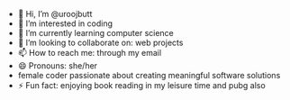 - 👋 Hi, I’m @uroojbutt
- 👀 I’m interested in coding 
- 🌱 I’m currently learning computer science
- 💞️ I’m looking to collaborate on: web projects
- 📫 How to reach me: through my email
- 😄 Pronouns: she/her
- female coder passionate about creating meaningful software solutions
- ⚡ Fun fact: enjoying book reading in my leisure time and pubg also

<!---
uroojbutt/uroojbutt is a ✨ special ✨ repository because its `README.md` (this file) appears on your GitHub profile.
You can click the Preview link to take a look at your changes.
--->

